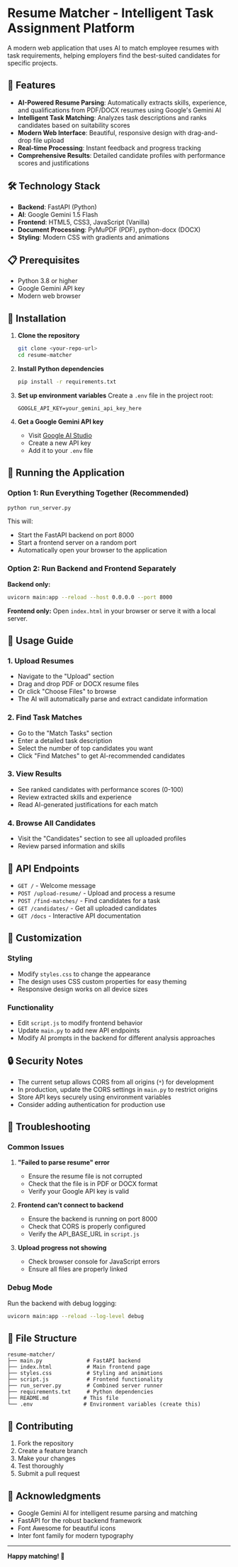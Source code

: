 # Resume Matcher - Intelligent Task Assignment Platform

A modern web application that uses AI to match employee resumes with task requirements, helping employers find the best-suited candidates for specific projects.

## 🚀 Features

- **AI-Powered Resume Parsing**: Automatically extracts skills, experience, and qualifications from PDF/DOCX resumes using Google's Gemini AI
- **Intelligent Task Matching**: Analyzes task descriptions and ranks candidates based on suitability scores
- **Modern Web Interface**: Beautiful, responsive design with drag-and-drop file upload
- **Real-time Processing**: Instant feedback and progress tracking
- **Comprehensive Results**: Detailed candidate profiles with performance scores and justifications

## 🛠️ Technology Stack

- **Backend**: FastAPI (Python)
- **AI**: Google Gemini 1.5 Flash
- **Frontend**: HTML5, CSS3, JavaScript (Vanilla)
- **Document Processing**: PyMuPDF (PDF), python-docx (DOCX)
- **Styling**: Modern CSS with gradients and animations

## 📋 Prerequisites

- Python 3.8 or higher
- Google Gemini API key
- Modern web browser

## 🔧 Installation

1. **Clone the repository**
   ```bash
   git clone <your-repo-url>
   cd resume-matcher
   ```

2. **Install Python dependencies**
   ```bash
   pip install -r requirements.txt
   ```

3. **Set up environment variables**
   Create a `.env` file in the project root:
   ```env
   GOOGLE_API_KEY=your_gemini_api_key_here
   ```

4. **Get a Google Gemini API key**
   - Visit [Google AI Studio](https://makersuite.google.com/app/apikey)
   - Create a new API key
   - Add it to your `.env` file

## 🚀 Running the Application

### Option 1: Run Everything Together (Recommended)
```bash
python run_server.py
```

This will:
- Start the FastAPI backend on port 8000
- Start a frontend server on a random port
- Automatically open your browser to the application

### Option 2: Run Backend and Frontend Separately

**Backend only:**
```bash
uvicorn main:app --reload --host 0.0.0.0 --port 8000
```

**Frontend only:**
Open `index.html` in your browser or serve it with a local server.

## 📖 Usage Guide

### 1. Upload Resumes
- Navigate to the "Upload" section
- Drag and drop PDF or DOCX resume files
- Or click "Choose Files" to browse
- The AI will automatically parse and extract candidate information

### 2. Find Task Matches
- Go to the "Match Tasks" section
- Enter a detailed task description
- Select the number of top candidates you want
- Click "Find Matches" to get AI-recommended candidates

### 3. View Results
- See ranked candidates with performance scores (0-100)
- Review extracted skills and experience
- Read AI-generated justifications for each match

### 4. Browse All Candidates
- Visit the "Candidates" section to see all uploaded profiles
- Review parsed information and skills

## 🔌 API Endpoints

- `GET /` - Welcome message
- `POST /upload-resume/` - Upload and process a resume
- `POST /find-matches/` - Find candidates for a task
- `GET /candidates/` - Get all uploaded candidates
- `GET /docs` - Interactive API documentation

## 🎨 Customization

### Styling
- Modify `styles.css` to change the appearance
- The design uses CSS custom properties for easy theming
- Responsive design works on all device sizes

### Functionality
- Edit `script.js` to modify frontend behavior
- Update `main.py` to add new API endpoints
- Modify AI prompts in the backend for different analysis approaches

## 🔒 Security Notes

- The current setup allows CORS from all origins (`*`) for development
- In production, update the CORS settings in `main.py` to restrict origins
- Store API keys securely using environment variables
- Consider adding authentication for production use

## 🐛 Troubleshooting

### Common Issues

1. **"Failed to parse resume" error**
   - Ensure the resume file is not corrupted
   - Check that the file is in PDF or DOCX format
   - Verify your Google API key is valid

2. **Frontend can't connect to backend**
   - Ensure the backend is running on port 8000
   - Check that CORS is properly configured
   - Verify the API_BASE_URL in `script.js`

3. **Upload progress not showing**
   - Check browser console for JavaScript errors
   - Ensure all files are properly linked

### Debug Mode
Run the backend with debug logging:
```bash
uvicorn main:app --reload --log-level debug
```

## 📝 File Structure

```
resume-matcher/
├── main.py              # FastAPI backend
├── index.html           # Main frontend page
├── styles.css           # Styling and animations
├── script.js            # Frontend functionality
├── run_server.py        # Combined server runner
├── requirements.txt     # Python dependencies
├── README.md           # This file
└── .env                # Environment variables (create this)
```

## 🤝 Contributing

1. Fork the repository
2. Create a feature branch
3. Make your changes
4. Test thoroughly
5. Submit a pull request
   

## 🙏 Acknowledgments

- Google Gemini AI for intelligent resume parsing and matching
- FastAPI for the robust backend framework
- Font Awesome for beautiful icons
- Inter font family for modern typography

---

**Happy matching! 🎯** 
